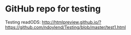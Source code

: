 GitHub repo for testing
=======================

Testing readODS: http://htmlpreview.github.io/?https://github.com/ndoylend/Testing/blob/master/test1.html
